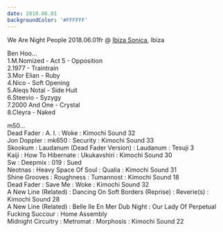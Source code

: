 ```yaml
---
date: 2018.06.01
backgroundColor: '#FFFFFF'
---
```


We Are Night People 2018.06.01fr @ [Ibiza Sonica](https://ibizasonica.com/), Ibiza  

Ben Hoo...  
1.M.Nomized - Act 5 - Opposition  
2.1977 - Traintrain  
3.Mor Elian - Ruby  
4.Nico - Soft Opening  
5.Aleqs Notal - Side Huit  
6.Steevio - Syzygy  
7.2000 And One - Crystal  
8.Cleyra - Naked  

m50...  
Dead Fader : A. I. : Woke : Kimochi Sound 32  
Jon Doppler : mk650 : Security : Kimochi Sound 33  
Skookum : Laudanum (Dead Fader Version) : Laudanum : Tesuji 3  
Kaiji : How To Hibernate : Ukukavshiri : Kimochi Sound 30  
Sw : Deepmix : 019 : Sued  
Neotnas : Heavy Space Of Soul : Qualia : Kimochi Sound 31  
Shine Grooves : Roughness : Tumannost : Kimochi Sound 18  
Dead Fader : Save Me : Woke : Kimochi Sound 32  
A New Line (Related) : Dancing On Soft Borders (Reprise) : Reverie(s) : Kimochi Sound 28  
A New Line (Related) : Belle Ile En Mer Dub Night : Our Lady Of Perpetual Fucking Succour : Home Assembly  
Midnight Circuitry : Metromat : Morphosis : Kimochi Sound 22